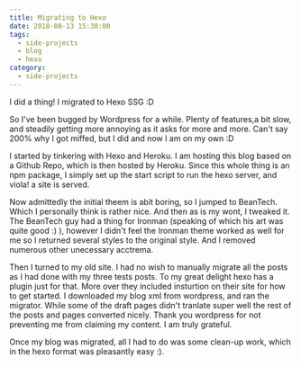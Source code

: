 ```yaml
---
title: Migrating to Hexo
date: 2018-08-13 15:30:00
tags:
  - side-projects
  - blog
  - hexo
category:
  - side-projects
---
```


I did a thing! I migrated to Hexo SSG :D

So I've been bugged by Wordpress for a while. Plenty of features,a bit slow, and steadily getting more annoying as it asks for more and more. Can't say 200% why I got miffed, but I did and now I am on my own :D

I started by tinkering with Hexo and Heroku. I am hosting this blog based on a Github Repo, which is then hosted by Heroku. Since this whole thing is an npm package, I simply set up the start script to run the hexo server, and viola! a site is served.

Now admittedly the initial theem is abit boring, so I jumped to BeanTech. Which I personally think is rather nice. And then as is my wont, I tweaked it. The BeanTech guy had a thing for Ironman (speaking of which his art was quite good :) ), however I didn't feel the Ironman theme worked as well for me so I returned several styles to the original style. And I removed numerous other unecessary acctrema.

Then I turned to my old site. I had no wish to manually migrate all the posts as I had done with my three tests posts. To my great delight hexo has a plugin just for that. More over they included insturtion on their site for how to get started. I downloaded my blog xml from wordpress, and ran the migrator. While some of the draft pages didn't tranlate super well the rest of the posts and pages converted nicely. Thank you wordpress for not preventing me from claiming my content. I am truly grateful.

Once my blog was migrated, all I had to do was some clean-up work, which in the hexo format was pleasantly easy :).
